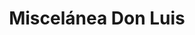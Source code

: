 ---
title: "Miscelánea Don Luis"
url: /san-lucas-toliman/miscelanea-don-luis/
shop: tienda de variedades
---